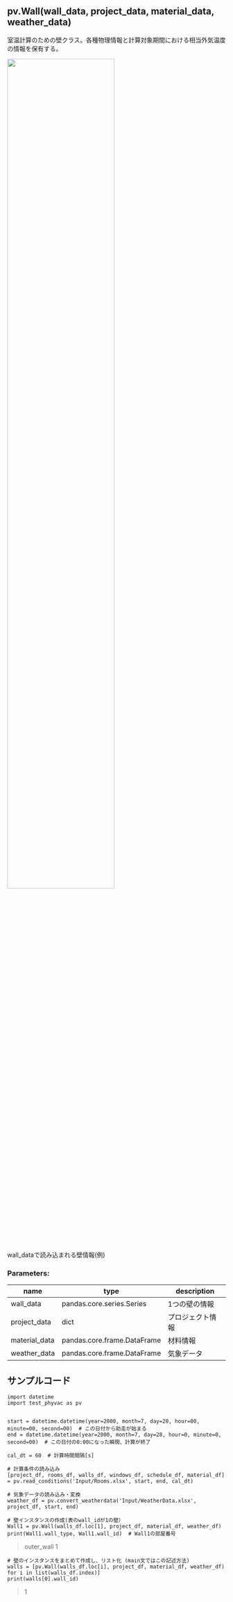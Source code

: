 ## pv.Wall(wall_data, project_data, material_data, weather_data)
室温計算のための壁クラス。各種物理情報と計算対象期間における相当外気温度の情報を保有する。  
  
<img src="https://github.com/ShoheiMiyata/phyvac/assets/27459538/a47590db-d2e6-4dcf-a9e1-889fde78c800.png" width=70%>  
  
wall_dataで読み込まれる壁情報(例)  
### Parameters:
|  name  |  type  | description |
| ---- | ---- | ---- |
|wall_data|pandas.core.series.Series|1つの壁の情報|
|project_data|dict|プロジェクト情報|
|material_data|pandas.core.frame.DataFrame|材料情報|
|weather_data|pandas.core.frame.DataFrame|気象データ|
  
## サンプルコード
```
import datetime
import test_phyvac as pv


start = datetime.datetime(year=2000, month=7, day=20, hour=00, minute=00, second=00)  # この日付から助走が始まる
end = datetime.datetime(year=2000, month=7, day=28, hour=0, minute=0, second=00)  # この日付の0:00になった瞬間、計算が終了

cal_dt = 60  # 計算時間間隔[s]

# 計算条件の読み込み
[project_df, rooms_df, walls_df, windows_df, schedule_df, material_df] = pv.read_conditions('Input/Rooms.xlsx', start, end, cal_dt)

# 気象データの読み込み・変換
weather_df = pv.convert_weatherdata('Input/WeatherData.xlsx', project_df, start, end)

# 壁インスタンスの作成(表のwall_idが1の壁）
Wall1 = pv.Wall(walls_df.loc[1], project_df, material_df, weather_df)
print(Wall1.wall_type, Wall1.wall_id)  # Wall1の部屋番号
```
> outer_wall 1
```
# 壁のインスタンスをまとめて作成し、リスト化 (main文ではこの記述方法)
walls = [pv.Wall(walls_df.loc[i], project_df, material_df, weather_df) for i in list(walls_df.index)]
print(walls[0].wall_id)
```
> 1

